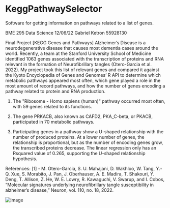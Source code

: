 # KeggPathwaySelector
Software for getting information on pathways related to a list of genes.

BME 295 Data Science  12/06/22
Gabriel Ketron  55928130

Final Project
[KEGG Genes and Pathways]
	Alzheimer’s Disease is a neurodegenerative disease that causes most dementia cases around the world. Recently, a team at the Stanford University School of Medicine identified 1063 genes associated with the transcription of proteins and RNA relevant in the formation of Neurofibrillary tangles (Otero-Garcia et al. 2022). My project took this list of relevant genes and compared it against the Kyoto Encyclopedia of Genes and Genomes’ R API to determine which metabolic pathways appeared most often, which gene played a role in the most amount of record pathways, and how the number of genes encoding a pathway related to protein and RNA production. 

1.	The "Ribosome - Homo sapiens (human)" pathway occurred most often, with 59 genes related to its functions. 

2.	The gene PRKACB, also known as CAFD2, PKA_C-beta, or PKACB, participated in 70 metabolic pathways.

3.	Participating genes in a pathway show a U-shaped relationship with the number of produced proteins. At a lower number of genes, the relationship is proportional, but as the number of encoding genes grow, the transcribed proteins decrease. The linear regression only has an Rsquared value of 0.265, supporting the U-shaped relationship hypothesis. 

References: 
[1] - M. Otero-Garcia, S. U. Mahajani, D. Wakhloo, W. Tang, Y.-Q. Xue, S. Morabito, J. Pan, J. Oberhauser, A. E. Madira, T. Shakouri, Y. Deng, T. Allison, Z. He, W. E. Lowry, R. Kawaguchi, V. Swarup, and I. Cobos, “Molecular signatures underlying neurofibrillary tangle susceptibility in alzheimer’s disease,” Neuron, vol. 110, no. 18, 2022. 

![image](https://user-images.githubusercontent.com/118032019/207422916-a432d1a9-a32c-45a9-b481-4c0d8e7a81a1.png)
